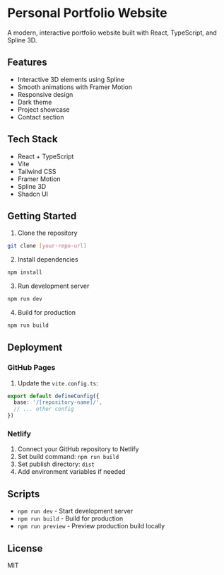 # Personal Portfolio Website

A modern, interactive portfolio website built with React, TypeScript, and Spline 3D.

## Features

- Interactive 3D elements using Spline
- Smooth animations with Framer Motion
- Responsive design
- Dark theme
- Project showcase
- Contact section

## Tech Stack

- React + TypeScript
- Vite
- Tailwind CSS
- Framer Motion
- Spline 3D
- Shadcn UI

## Getting Started

1. Clone the repository
```bash
git clone [your-repo-url]
```

2. Install dependencies
```bash
npm install
```

3. Run development server
```bash
npm run dev
```

4. Build for production
```bash
npm run build
```

## Deployment

### GitHub Pages
1. Update the `vite.config.ts`:
```ts
export default defineConfig({
  base: '/[repository-name]/',
  // ... other config
})
```

### Netlify
1. Connect your GitHub repository to Netlify
2. Set build command: `npm run build`
3. Set publish directory: `dist`
4. Add environment variables if needed

## Scripts

- `npm run dev` - Start development server
- `npm run build` - Build for production
- `npm run preview` - Preview production build locally

## License

MIT

